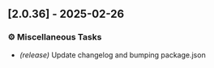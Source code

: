 ## [2.0.36] - 2025-02-26

### ⚙️ Miscellaneous Tasks

- *(release)* Update changelog and bumping package.json

<!-- generated by git-cliff -->
